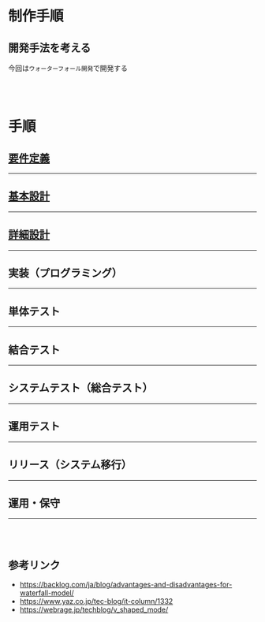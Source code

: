 # 制作手順

## 開発手法を考える

今回は`ウォーターフォール開発`で開発する

<br><br>

# 手順

## [要件定義](./development/requirements.md)

---

## [基本設計](./development/basic.md)

---

## [詳細設計](./development/detail.md)

---

## 実装（プログラミング）

---

## 単体テスト

---

## 結合テスト

---

## システムテスト（総合テスト）

---

## 運用テスト

---

## リリース（システム移行）

---

## 運用・保守

---

<br><br>

## 参考リンク

- https://backlog.com/ja/blog/advantages-and-disadvantages-for-waterfall-model/
- https://www.yaz.co.jp/tec-blog/it-column/1332
- https://webrage.jp/techblog/v_shaped_mode/
